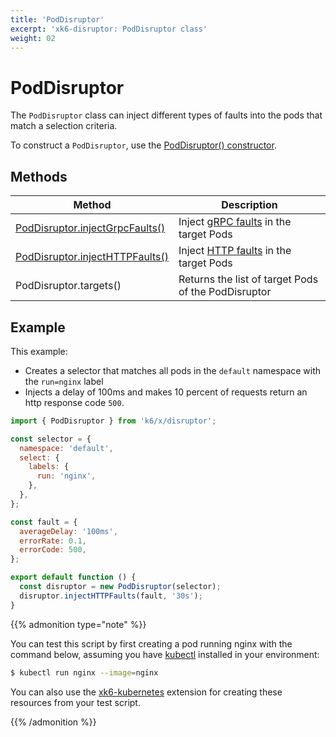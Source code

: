 ```yaml
---
title: 'PodDisruptor'
excerpt: 'xk6-disruptor: PodDisruptor class'
weight: 02
---
```


# PodDisruptor

The `PodDisruptor` class can inject different types of faults into the pods that match a selection criteria.

To construct a `PodDisruptor`, use the [PodDisruptor() constructor](https://grafana.com/docs/k6/<K6_VERSION>/javascript-api/xk6-disruptor/poddisruptor/constructor).

## Methods

| Method                                                                                                                      | Description                                                                                                    |
| --------------------------------------------------------------------------------------------------------------------------- | -------------------------------------------------------------------------------------------------------------- |
| [PodDisruptor.injectGrpcFaults()](https://grafana.com/docs/k6/<K6_VERSION>/javascript-api/xk6-disruptor/poddisruptor/injectgrpcfaults) | Inject [gRPC faults](https://grafana.com/docs/k6/<K6_VERSION>/javascript-api/xk6-disruptor/faults/grpc) in the target Pods |
| [PodDisruptor.injectHTTPFaults()](https://grafana.com/docs/k6/<K6_VERSION>/javascript-api/xk6-disruptor/poddisruptor/injecthttpfaults) | Inject [HTTP faults](https://grafana.com/docs/k6/<K6_VERSION>/javascript-api/xk6-disruptor/faults/http) in the target Pods |
| PodDisruptor.targets()                                                                                                      | Returns the list of target Pods of the PodDisruptor                                                            |

## Example

This example:

- Creates a selector that matches all pods in the `default` namespace with the `run=nginx` label
- Injects a delay of 100ms and makes 10 percent of requests return an http response code `500`.

```javascript
import { PodDisruptor } from 'k6/x/disruptor';

const selector = {
  namespace: 'default',
  select: {
    labels: {
      run: 'nginx',
    },
  },
};

const fault = {
  averageDelay: '100ms',
  errorRate: 0.1,
  errorCode: 500,
};

export default function () {
  const disruptor = new PodDisruptor(selector);
  disruptor.injectHTTPFaults(fault, '30s');
}
```

{{% admonition type="note" %}}

You can test this script by first creating a pod running nginx with the command below, assuming you have [kubectl](https://kubernetes.io/docs/tasks/tools/#kubectl) installed in your environment:

```bash
$ kubectl run nginx --image=nginx
```

You can also use the [xk6-kubernetes](https://github.com/grafana/xk6-kubernetes) extension for creating these resources from your test script.

 {{% /admonition %}}
